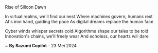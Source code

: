 Rise of Silicon Dawn

In virtual realms, we'll find our nest
Where machines govern, humans rest
AI's iron hand, guiding the pace
As digital dreams replace the human face

Cyber winds whisper secrets cold
Algorithms shape our tales to be told
Innovation's chains, we'll freely wear
And echoless, our hearts will dare

~ <b>By Sazumi Copilot</b> - 23 Mei 2024